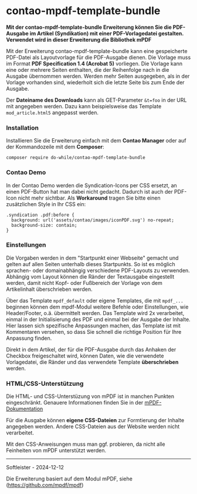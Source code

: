 # contao-mpdf-template-bundle

**Mit der contao-mpdf-template-bundle Erweiterung können Sie die PDF-Ausgabe im Artikel (Syndikation) mit einer PDF-Vorlagedatei gestalten. Verwendet wird in dieser Erweiterung die Bibliothek mPDF**


Mit der Erweiterung contao-mpdf-template-bundle kann eine gespeicherte PDF-Datei als Layoutvorlage für die PDF-Ausgabe dienen. Die Vorlage muss im Format **PDF Specification 1.4 (Acrobat 5)** vorliegen. Die Vorlage kann eine oder mehrere Seiten enthalten, die der Reihenfolge nach in die Ausgabe übernommen werden. Werden mehr Seiten ausgegeben, als in der Vorlage vorhanden sind, wiederholt sich die letzte Seite bis zum Ende der Ausgabe.

Der **Dateiname des Downloads** kann als GET-Parameter `&t=foo` in der URL mit angegeben werden. Dazu kann beispielsweise das Template `mod_article.html5` angepasst werden.


### Installation
Installieren Sie die Erweiterung einfach mit dem **Contao Manager** oder auf der Kommandozeile mit dem **Composer**:

`composer require do-while/contao-mpdf-template-bundle`


### Contao Demo
In der Contao Demo werden die Syndication-Icons per CSS ersetzt, an einen PDF-Button hat man dabei nicht gedacht. Dadurch ist auch der PDF-Icon nicht mehr sichtbar.
Als **Workaround** tragen Sie bitte einen zusätzlichen Style in Ihr CSS ein:
```
.syndication .pdf:before {
  background: url('assets/contao/images/iconPDF.svg') no-repeat;
  background-size: contain;
}
```


### Einstellungen
Die Vorgaben werden in dem "Startpunkt einer Webseite" gemacht und gelten auf allen Seiten unterhalb dieses Startpunkts. So ist es möglich sprachen- oder domainabhängig verschiedene PDF-Layouts zu verwenden. Abhängig vom Layout können die Ränder der Textausgabe eingestellt werden, damit nicht Kopf- oder Fußbereich der Vorlage von dem Artikelinhalt überschrieben werden.

Über das Template `mpdf_default` oder eigene Templates, die mit `mpdf_...` beginnen können dem mpdf-Modul weitere Befehle oder Einstellungen, wie Header/Footer, o.ä. übermittelt werden. Das Template wird 2x verarbeitet, einmal in der Initialisierung des PDF und einmal bei der Ausgabe der Inhalte. Hier lassen sich spezifische Anpassungen machen, das Template ist mit Kommentaren versehen, so dass Sie schnell die richtige Position für Ihre Anpassung finden.

Direkt in dem Artikel, der für die PDF-Ausgabe durch das Anhaken der Checkbox freigeschaltet wird, können Daten, wie die verwendete Vorlagedatei, die Ränder und das verwendete Template **überschrieben** werden.


### HTML/CSS-Unterstützung
Die HTML- und CSS-Unterstüzung von mPDF ist in manchen Punkten eingeschränkt. Genauere Informationen finden Sie in der [mPDF-Dokumentation](https://mpdf.github.io/css-stylesheets/introduction.html)


Für die Ausgabe können **eigene CSS-Dateien** zur Formtierung der Inhalte angegeben werden. Andere CSS-Dateien aus der Website werden nicht verarbeitet.

Mit den CSS-Anweisungen muss man ggf. probieren, da nicht alle Feinheiten von mPDF unterstützt werden.


___
Softleister - 2024-12-12

Die Erweiterung basiert auf dem Modul mPDF, siehe (https://github.com/mpdf/mpdf)

